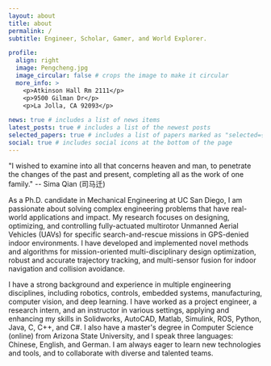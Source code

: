 ```yaml
---
layout: about
title: about
permalink: /
subtitle: Engineer, Scholar, Gamer, and World Explorer.

profile:
  align: right
  image: Pengcheng.jpg
  image_circular: false # crops the image to make it circular
  more_info: >
    <p>Atkinson Hall Rm 2111</p>
    <p>9500 Gilman Dr</p>
    <p>La Jolla, CA 92093</p>

news: true # includes a list of news items
latest_posts: true # includes a list of the newest posts
selected_papers: true # includes a list of papers marked as "selected={true}"
social: true # includes social icons at the bottom of the page
---
```

<!-- 
Write your biography here. Tell the world about yourself. Link to your favorite [subreddit](http://reddit.com). You can put a picture in, too. The code is already in, just name your picture `prof_pic.jpg` and put it in the `img/` folder.

Put your address / P.O. box / other info right below your picture. You can also disable any of these elements by editing `profile` property of the YAML header of your `_pages/about.md`. Edit `_bibliography/papers.bib` and Jekyll will render your [publications page](/al-folio/publications/) automatically.

Link to your social media connections, too. This theme is set up to use [Font Awesome icons](https://fontawesome.com/) and [Academicons](https://jpswalsh.github.io/academicons/), like the ones below. Add your Facebook, Twitter, LinkedIn, Google Scholar, or just disable all of them. -->

 "I wished to examine into all that concerns heaven and man, to penetrate the changes of the past and present, completing all as the work of one family." -- Sima Qian (司马迁)

As a Ph.D. candidate in Mechanical Engineering at UC San Diego, I am passionate about solving complex engineering problems that have real-world applications and impact. My research focuses on designing, optimizing, and controlling fully-actuated multirotor Unmanned Aerial Vehicles (UAVs) for specific search-and-rescue missions in GPS-denied indoor environments. I have developed and implemented novel methods and algorithms for mission-oriented multi-disciplinary design optimization, robust and accurate trajectory tracking, and multi-sensor fusion for indoor navigation and collision avoidance.

I have a strong background and experience in multiple engineering disciplines, including robotics, controls, embedded systems, manufacturing, computer vision, and deep learning. I have worked as a project engineer, a research intern, and an instructor in various settings, applying and enhancing my skills in Solidworks, AutoCAD, Matlab, Simulink, ROS, Python, Java, C, C++, and C#. I also have a master's degree in Computer Science (online) from Arizona State University, and I speak three languages: Chinese, English, and German. I am always eager to learn new technologies and tools, and to collaborate with diverse and talented teams.
